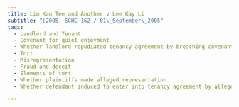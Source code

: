 ```yaml
---
title: Lim Kau Tee and Another v Lee Kay Li 
subtitle: "[2005] SGHC 162 / 01\_September\_2005"
tags:
  - Landlord and Tenant
  - Covenant for quiet enjoyment
  - Whether landlord repudiated tenancy agreement by breaching covenant
  - Tort
  - Misrepresentation
  - Fraud and deceit
  - Elements of tort
  - Whether plaintiffs made alleged representation
  - Whether defendant induced to enter into tenancy agreement by alleged representation

---
```


